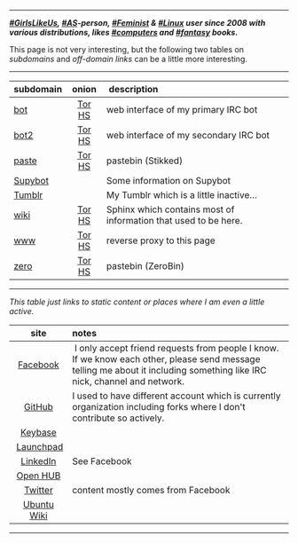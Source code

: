 <!DOCTYPE html>
<html>
<head>
<meta charset="UTF-8" />
<meta name="description" content="Mikaela's homepage which is just link lists to subdomains and various internet accounts." />
<meta name="author" content="Mikaela Suomalainen" />
<link rel="canonical" href="http://mikaela.info/index.html">
<title>Mikaela Suomalainen</title>
<link rel="stylesheet" type="text/css" href="css.css" />
</head>
<body>

* * * * *

***[#GirlsLikeUs], [#AS]-person, [#Feminist] & [#Linux] user since 2008
with various distributions, likes [#computers] and [#fantasy] books.***

[#GirlsLikeUs]:https://duckduckgo.com/?q=GirlsLikeUs
[#AS]:https://duckduckgo.com/?q=AS
[#Feminist]:https://duckduckgo.com/?q=Feminist
[#Linux]:https://duckduckgo.com/?q=Linux
[#computers]:https://duckduckgo.com/?q=computers
[#fantasy]:https://duckduckgo.com/?q=fantasy

This page is not very interesting, but the following two tables on
*subdomains* and *off-domain links* can be a little more interesting.

* * * * *

| subdomain | onion | description |
|:----------|:-----:|:------------|
| [bot](https://bot.mikaela.info) | [Tor HS](http://mjltqllkii2pbosu.onion) | web interface of my primary IRC bot |
| [bot2](https://bot2.mikaela.info) | [Tor HS](http://l3kyuvv3ezxzguld.onion) | web interface of my secondary IRC bot |
| [paste](https://paste.mikaela.info) | [Tor HS](http://7oup7vkdk4cecwnr.onion) | pastebin (Stikked) |
| [Supybot](http://supybot.mikaela.info) |   | Some information on Supybot |
| [Tumblr](http://tumblr.mikaela.info) |   | My Tumblr which is a little inactive… |
| [wiki](https://wiki.mikaela.info) | [Tor HS](http://np32q5bveyvuv4fv.onion) | Sphinx which contains most of information that used to be here. |
| [www](https://www.mikaela.info/) | [Tor HS](http://x25kqpwrh6ztytlw.onion) | reverse proxy to this page |
| [zero](https://zero.mikaela.info) | [Tor HS](http://vjplyzqvgu4vw6ll.onion) | pastebin (ZeroBin)

* * * * *

*This table just links to static content or places where I am even a little
active.*

| site | notes |
|:----:|:------|
| [Facebook](https://facebook.com/mikaelahmsuomalainen) | I only accept friend requests from people I know. If we know each other, please send message telling me about it including something like IRC nick, channel and network. |
| [GitHub](https://github.com/Mikaela) | I used to have different account which is currently organization including forks where I don't contribute so actively. |
| [Keybase](http://keybase.io/Mikaela) |   |
| [Launchpad](https://launchpad.net/~mikaela) |   |
| [LinkedIn](https://fi.linkedin.com/in/ciblia) | See Facebook |
| [Open HUB](https://www.openhub.net/accounts/Mikaela) |   |
| [Twitter](https://twitter.com/Mkaysi) | content mostly comes from Facebook |
| [Ubuntu Wiki](https://wiki.ubuntu.com/mikaela)

* * * * *

</body>
</html>
